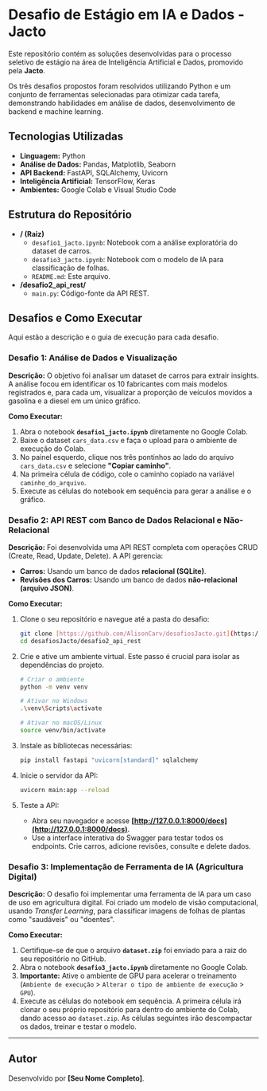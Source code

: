 # Desafio de Estágio em IA e Dados - Jacto

Este repositório contém as soluções desenvolvidas para o processo seletivo de estágio na área de Inteligência Artificial e Dados, promovido pela **Jacto**.

Os três desafios propostos foram resolvidos utilizando Python e um conjunto de ferramentas selecionadas para otimizar cada tarefa, demonstrando habilidades em análise de dados, desenvolvimento de backend e machine learning.

## Tecnologias Utilizadas

* **Linguagem:** Python
* **Análise de Dados:** Pandas, Matplotlib, Seaborn
* **API Backend:** FastAPI, SQLAlchemy, Uvicorn
* **Inteligência Artificial:** TensorFlow, Keras
* **Ambientes:** Google Colab e Visual Studio Code

## Estrutura do Repositório

* **/ (Raiz)**
    * `desafio1_jacto.ipynb`: Notebook com a análise exploratória do dataset de carros.
    * `desafio3_jacto.ipynb`: Notebook com o modelo de IA para classificação de folhas.
    * `README.md`: Este arquivo.
* **/desafio2_api_rest/**
    * `main.py`: Código-fonte da API REST.

## Desafios e Como Executar

Aqui estão a descrição e o guia de execução para cada desafio.

### **Desafio 1: Análise de Dados e Visualização**

**Descrição:** O objetivo foi analisar um dataset de carros para extrair insights. A análise focou em identificar os 10 fabricantes com mais modelos registrados e, para cada um, visualizar a proporção de veículos movidos a gasolina e a diesel em um único gráfico.

**Como Executar:**

1.  Abra o notebook **`desafio1_jacto.ipynb`** diretamente no Google Colab.
2.  Baixe o dataset `cars_data.csv` e faça o upload para o ambiente de execução do Colab.
3.  No painel esquerdo, clique nos três pontinhos ao lado do arquivo `cars_data.csv` e selecione **"Copiar caminho"**.
4.  Na primeira célula de código, cole o caminho copiado na variável `caminho_do_arquivo`.
5.  Execute as células do notebook em sequência para gerar a análise e o gráfico.

   ### **Desafio 2: API REST com Banco de Dados Relacional e Não-Relacional**

**Descrição:** Foi desenvolvida uma API REST completa com operações CRUD (Create, Read, Update, Delete). A API gerencia:
* **Carros:** Usando um banco de dados **relacional (SQLite)**.
* **Revisões dos Carros:** Usando um banco de dados **não-relacional (arquivo JSON)**.

**Como Executar:**

1.  Clone o seu repositório e navegue até a pasta do desafio:
    ```bash
    git clone [https://github.com/AlisonCarv/desafiosJacto.git](https://github.com/AlisonCarv/desafiosJacto.git)
    cd desafiosJacto/desafio2_api_rest
    ```

2.  Crie e ative um ambiente virtual. Este passo é crucial para isolar as dependências do projeto.
    ```bash
    # Criar o ambiente
    python -m venv venv

    # Ativar no Windows
    .\venv\Scripts\activate

    # Ativar no macOS/Linux
    source venv/bin/activate
    ```

3.  Instale as bibliotecas necessárias:
    ```bash
    pip install fastapi "uvicorn[standard]" sqlalchemy
    ```

4.  Inicie o servidor da API:
    ```bash
    uvicorn main:app --reload
    ```

5.  Teste a API:
    * Abra seu navegador e acesse **[http://127.0.0.1:8000/docs](http://127.0.0.1:8000/docs)**.
    * Use a interface interativa do Swagger para testar todos os endpoints. Crie carros, adicione revisões, consulte e delete dados.

### **Desafio 3: Implementação de Ferramenta de IA (Agricultura Digital)**

**Descrição:** O desafio foi implementar uma ferramenta de IA para um caso de uso em agricultura digital. Foi criado um modelo de visão computacional, usando *Transfer Learning*, para classificar imagens de folhas de plantas como "saudáveis" ou "doentes".

**Como Executar:**

1.  Certifique-se de que o arquivo **`dataset.zip`** foi enviado para a raiz do seu repositório no GitHub.
2.  Abra o notebook **`desafio3_jacto.ipynb`** diretamente no Google Colab.
3.  **Importante:** Ative o ambiente de GPU para acelerar o treinamento (`Ambiente de execução` > `Alterar o tipo de ambiente de execução` > `GPU`).
4.  Execute as células do notebook em sequência. A primeira célula irá clonar o seu próprio repositório para dentro do ambiente do Colab, dando acesso ao `dataset.zip`. As células seguintes irão descompactar os dados, treinar e testar o modelo.

---

## Autor

Desenvolvido por **[Seu Nome Completo]**.
